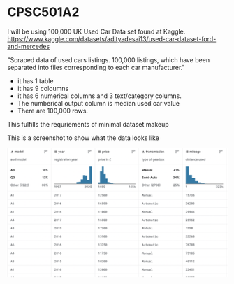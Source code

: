 # CPSC501A2

I will be using 100,000 UK Used Car Data set found at Kaggle.
https://www.kaggle.com/datasets/adityadesai13/used-car-dataset-ford-and-mercedes

"Scraped data of used cars listings. 100,000 listings, which have been separated into files corresponding to each car manufacturer."

- it has 1 table
- it has 9 coloumns
- it has 6 numerical columns and 3 text/category columns.
- The numberical output column is median used car value
- There are 100,000 rows.

This fulfills the requriements of minimal dataset makeup

This is a screenshot to show what the data looks like

![Alt text](/data_screenshot.png?raw=true)




